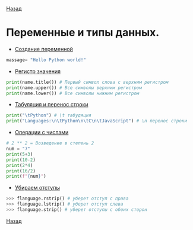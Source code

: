 [Назад](Python.md)
# Переменные и типы данных.
* [Создание переменной](./1_Hello.py) 
```Python
massage= "Hello Python world!"
```
* [Регистр значения](./3_title_upper_lower.py) 
```Python
print(name.title()) # Первый символ слова с верхним регистром
print(name.upper()) # Все символы верхним регистром
print(name.lower()) # Все символы нижним регистром
```
* [Табуляция и перенос строки](./4_tab_space.py) 
```Python
print("\tPython") # \t табудяция
print("Languages:\n\tPython\n\tC\n\tJavaScript") # \n перенос строки 
```
* [Операции с числами](./5_numbers.py) 
```Python
# 2 ** 2 = Возведение в степень 2
num = "7"
print(5+3)
print(10-2)
print(2*4)
print(16/2)
print(f"{num}")
```
* [Убираем отступы](./6_omissions_.py) 
```Python
>>> flanguage.rstrip() # уберет отступ с права
>>> flanguage.lstrip() # уберет отступ слева
>>> flanguage.strip() # уберет отступы с обоих сторон
```

[Назад](Python.md)